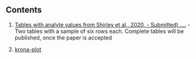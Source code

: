 Contents
--------

1.  [Tables with analyte values from Shirley et al., 2020, - Submitted)
    ….](https://uashogeschoolutrecht.github.io/kinetics_tables.html) -
    Two tables with a sample of six rows each. Complete tables will be
    published, once the paper is accepted

2.  [krona-plot](https://uashogeschoolutrecht.github.io/krona/krona_taxonomy.html)

